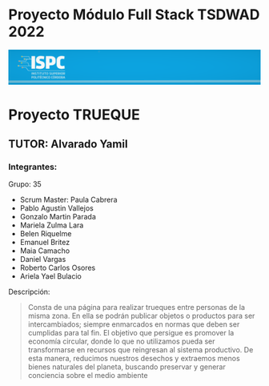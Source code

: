 # Proyecto Módulo Full Stack TSDWAD 2022

<img src="ispc.png">
<h1>Proyecto TRUEQUE</h1>
<h2>TUTOR: Alvarado Yamil</h2>
<h3>Integrantes: </h3>
<p>Grupo: 35  </p>
<ul>
	<li>Scrum Master: Paula Cabrera</li>
  <li>Pablo Agustin Vallejos</li>
  <li>Gonzalo Martin Parada</li>
  <li>Mariela Zulma Lara</li>
  <li>Belen Riquelme</li>
  <li>Emanuel Britez</li>
  <li>Maia Camacho</li>
  <li>Daniel Vargas</li>
  <li>Roberto Carlos Osores</li>
  <li>Ariela Yael Bulacio</li>
</ul>
<p>Descripción: </p>

>Consta de una página para realizar trueques entre personas de la misma zona. En ella se podrán publicar objetos o productos para ser intercambiados; siempre enmarcados en normas que deben ser cumplidas para tal fin.
El objetivo que persigue es promover la economía circular, donde lo que no utilizamos pueda ser transformarse en recursos que reingresan al sistema productivo. De esta manera, reducimos nuestros desechos y extraemos menos bienes naturales del planeta, buscando preservar y generar conciencia sobre el medio ambiente

